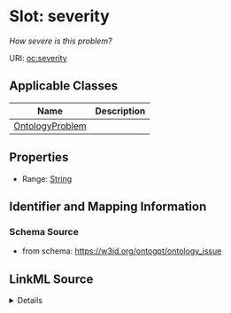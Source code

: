 # Slot: severity
_How severe is this problem?_


URI: [oc:severity](http://w3id.org/ontogpt/ontology-class-templateseverity)



<!-- no inheritance hierarchy -->




## Applicable Classes

| Name | Description |
| --- | --- |
[OntologyProblem](OntologyProblem.md) | 






## Properties

* Range: [String](String.md)







## Identifier and Mapping Information







### Schema Source


* from schema: https://w3id.org/ontogpt/ontology_issue




## LinkML Source

<details>
```yaml
name: severity
description: How severe is this problem?
from_schema: https://w3id.org/ontogpt/ontology_issue
rank: 1000
alias: severity
owner: OntologyProblem
domain_of:
- OntologyProblem
range: string

```
</details>